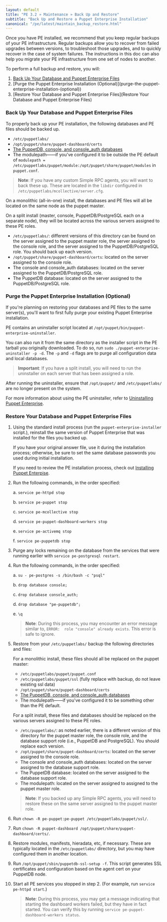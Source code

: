 ```yaml
---
layout: default
title: "PE 3.2 » Maintenance » Back Up and Restore"
subtitle: "Back Up and Restore a Puppet Enterprise Installation"
canonical: "/pe/latest/maintain_backup_restore.html"
---
```


Once you have PE installed, we recommend that you keep regular backups of your PE infrastructure. Regular backups allow you to recover from failed upgrades between versions, to troubleshoot those upgrades, and to quickly recover in the case of system failures. The instructions in this doc can also help you migrate your PE infrastructure from one set of nodes to another.

To perform a full backup and restore, you will:

1. [Back Up Your Database and Puppet Enterprise Files](#back-up-your-database-and-puppet-enterprise-files)
2. [Purge the Puppet Enterprise Installation (Optional)](purge-the-puppet-enterprise-installation-(optional\))
3. [Restore Your Database and Puppet Enterprise Files](Restore Your Database and Puppet Enterprise Files)

### Back Up Your Database and Puppet Enterprise Files

To properly back up your PE installation, the following databases and PE files should be backed up.

 - `/etc/puppetlabs/`
 - `/opt/puppet/share/puppet-dashboard/certs`
 - [The PuppetDB, console, and console_auth databases](./maintain_console-db.html#database-backups)
 - The modulepath——if you've configured it to be outside the PE default of `modulepath = /etc/puppetlabs/puppet/module:/opt/puppet/share/puppet/modules` in `puppet.conf`.

> **Note**: If you have any custom Simple RPC agents, you will want to back these up. These are located in the `libdir` configured in `/etc/puppetlabs/mcollective/server.cfg`.

On a monolithic (all-in-one) install, the databases and PE files will all be located on the same node as the puppet master.

On a split install (master, console, PuppetDB/PostgreSQL each on a separate node), they will be located across the various servers assigned to these PE roles.

   - `/etc/puppetlabs/`: different versions of this directory can be found on the server assigned to the puppet master role, the server assigned to the console role, and the server assigned to the PuppetDB/PostgreSQL role. You should back up each version.
   - `/opt/puppet/share/puppet-dashboard/certs`: located on the server assigned to the console role.
   - The console and console_auth databases: located on the server assigned to the PuppetDB/PostgreSQL role.
   - The PuppetDB database: located on the server assigned to the PuppetDB/PostgreSQL role.

### Purge the Puppet Enterprise Installation (Optional)

If you're planning on restoring your databases and PE files to the same server(s), you'll want to first fully purge your existing Puppet Enterprise installation.

PE contains an uninstaller script located at `/opt/puppet/bin/puppet-enterprise-uninstaller`.

You can also run it from the same directory as the installer script in the PE tarball you originally downloaded.  To do so, run `sudo ./puppet-enterprise-uninstaller -p -d`. The `-p` and `-d` flags are to purge all configuration data and local databases.

> **Important**: If you have a split install, you will need to run the uninstaller on each server that has been assigned a role.

After running the uninstaller, ensure that `/opt/puppet/` and `/etc/puppetlabs/` are no longer present on the system.

For more information about using the PE uninstaller, refer to [Uninstalling Puppet Enterprise](./install_uninstalling.html).

### Restore Your Database and Puppet Enterprise Files

1. Using the standard install process (run the `puppet-enterprise-installer` script.), reinstall the same version of Puppet Enterprise that was installed for the files you backed up.

   If you have your original answer file, use it during the installation process; otherwise, be sure to set the same database passwords you used during initial installation.

   If you need to review the PE installation process, check out [Installing Puppet Enterpise](./install_basic.html).

2. Run the following commands, in the order specified:

   a. `service pe-httpd stop`

   b. `service pe-puppet stop`

   c. `service pe-mcollective stop`

   d. `service pe-puppet-dashboard-workers stop`

   e. `service pe-activemq stop`

   f. `service pe-puppetdb stop`

3. Purge any locks remaining on the database from the services that were running earlier with `service pe-postgresql restart`.

4. Run the following commands, in the order specified:

   a. `su - pe-postgres -s /bin/bash -c "psql"`

   b. `drop database console;`

   c. `drop database console_auth;`

   d. `drop database "pe-puppetdb";`

   e. `\q`

   > **Note**: During this process, you may encounter an error message similar to, `ERROR:  role "console" already exists`. This error is safe to ignore.

5. Restore from your `/etc/puppetlabs/` backup the following directories and files:

   For a monolithic install, these files should all be replaced on the puppet master:

   * `/etc/puppetlabs/puppet/puppet.conf`
   * `/etc/puppetlabs/puppet/ssl` (fully replace with backup, do not leave existing ssl data)
   * `/opt/puppet/share/puppet-dashboard/certs`
   * [The PuppetDB, console, and console_auth databases](./maintain_console-db.html#database-backups)
   * The modulepath——if you've configured it to be something other than the PE default.

   For a split install, these files and databases should be replaced on the various servers assigned to these PE roles.

   - `/etc/puppetlabs/`: as noted earlier, there is a different version of this directory for the puppet master role, the console role, and the database support role (i.e., PuppetDB and PostgreSQL). You should replace each version.
   - `/opt/puppet/share/puppet-dashboard/certs`: located on the server assigned to the console role.
   - The console and console_auth databases: located on the server assigned to the database support role.
   - The PuppetDB database: located on the server assigned to the database support role.
   - The modulepath: located on the server assigned to assigned to the puppet master role.

   >**Note**: If you backed up any Simple RPC agents, you will need to restore these on the same server assigned to the puppet master role.

6. Run `chown -R pe-puppet:pe-puppet /etc/puppetlabs/puppet/ssl/`.
7. Run `chown -R puppet-dashboard /opt/puppet/share/puppet-dashboard/certs/`.
8. Restore modules, manifests, hieradata, etc, if necessary.
   These are typically located in the `/etc/puppetlabs/` directory, but you may have configured them in another location.
9. Run `/opt/puppet/sbin/puppetdb-ssl-setup -f`. This script generates SSL certificates and configuration based on the agent cert on your PuppetDB node.
10. Start all PE services you stopped in step 2. (For example, run `service pe-httpd start`.)

    >**Note**: During this process, you may get a message indicating that starting the dashboard workers failed, but they have in fact started. You can verify this by running `service pe-puppet-dashboard-workers status`.
